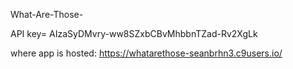 What-Are-Those-

API key= AIzaSyDMvry-ww8SZxbCBvMhbbnTZad-Rv2XgLk


where app is hosted: https://whatarethose-seanbrhn3.c9users.io/